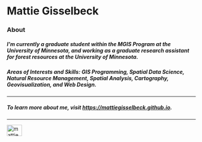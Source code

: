 <h1 align="left">Mattie Gisselbeck</h1>

### About
##### I'm currently a graduate student within the MGIS Program at the University of Minnesota, and working as a graduate research assistant for forest resources at the University of Minnesota.

##### Areas of Interests and Skills: GIS Programming, Spatial Data Science, Natural Resource Management, Spatial Analysis, Cartography, Geovisualization, and Web Design.

------------

##### To learn more about me, visit https://mattiegisselbeck.github.io.

------------

<p align="left">
<a href="https://linkedin.com/in/mattiegisselbeck" target="blank"><img align="center" src="https://raw.githubusercontent.com/rahuldkjain/github-profile-readme-generator/master/src/images/icons/Social/linked-in-alt.svg" alt="mattiegisselbeck" height="30" width="40" /></a>
</p>
 
